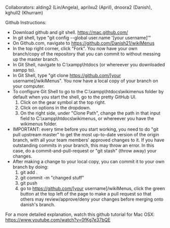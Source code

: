 Collaborators:
alding2 (Lin/Angela), aprilxu2 (April), dnoora2 (Danish), kghull2 (Khurram)

Github Instructions:

- Download github and git shell. https://mac.github.com/
- In git shell, type "git config --global user.name '[your username]'"
- On Github.com, navigate to https://github.com/Danish21/wikiMenus
- In the top right corner, click "Fork". You now have your own branch/copy of the repository that you can commit to without messing up the master branch.
- In Git Shell, navigate to C:\xampp\htdocs (or whereever you downloaded xampp to).
- In Git Shell, type "git clone https://github.com/[your username]/wikiMenus". You now have a local copy of your branch on your computer.
- To configure Git Shell to go to the C:\xampp\htdocs\wikimenus folder by default when you start the shell, go to the pretty GitHub UI.
    1. Click on the gear symbol at the top right.
    2. Click on options in the dropdown.
    3. On the right side, under "Clone Path", change the path in that input field to C:\xampp\htdocs\wikimenus, or whereever you have the wikimenus folder.
- IMPORTANT: every time before you start working, you need to do "git pull upstream master" to get the most up-to-date version of the origin branch, with all your team members' approved changes to it. If you have outstanding commits in your branch, this may throw an error. In this case, do a commit-and-pull-request or "git stash" (throw away) your changes.
- After making a change to your local copy, you can commit it to your own branch by doing: 
	1. git add .
	2. git commit -m "changed stuff"
	3. git push
	4. go to https://github.com/[your username]/wikiMenus, click the green button at the top left of the page to make a pull request so that others may review/approve/deny your changes before merging onto danish's branch.
    
For a more detailed explanation, watch this github tutorial for Mac OSX: https://www.youtube.com/watch?v=0fKg7e37bQE 